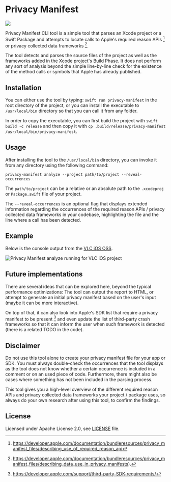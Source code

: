# Privacy Manifest

<p align="left">
<img src="https://img.shields.io/badge/macOS_v13%2B-_?style=flat&logo=apple&label=platform">
</p>

Privacy Manifest CLI tool is a simple tool that parses an Xcode project or a
Swift Package and attempts to locate calls to Apple's required reason APIs [^1]
or privacy collected data frameworks [^2].

The tool detects and parses the source files of the project as well as the
frameworks added in the Xcode project's Build Phase. It does not perform any
sort of analysis beyond the simple line-by-line check for the existence of the
method calls or symbols that Apple has already published.

## Installation

You can either use the tool by typing: `swift run privacy-manifest` in the root
directory of the project, or you can install the executable to `/usr/local/bin`
directory so that you can call it from any folder.

In order to copy the executable, you can first build the project with
`swift build -c release` and then copy it with
`cp .build/release/privacy-manifest /usr/local/bin/privacy-manifest`.

## Usage

After installing the tool to the `/usr/local/bin` directory, you can invoke it
from any directory using the following command:

```
privacy-manifest analyze --project path/to/project --reveal-occurrences
```

The `path/to/project` can be a relative or an absolute path to the `.xcodeproj`
or `Package.swift` file of your project.

The `--reveal-occurrences` is an optional flag that displays extended information
regarding the occurrences of the required reason APIs / privacy collected data
frameworks in your codebase, highlighting the file and the line where a call has
been detected.

## Example

Below is the console output from the [VLC iOS OSS](https://github.com/videolan/vlc-ios).

![Privacy Manifest analyze running for VLC iOS project](https://raw.githubusercontent.com/stelabouras/privacy-manifest/main/.github/privacymanifest-vlc.gif)

## Future implementations

There are several ideas that can be explored here, beyond the typical performance
optimizations: The tool can output the report to HTML, or attempt to generate
an initial privacy manifest based on the user's input (maybe it can be more
interactive).

On top of that, it can also look into Apple's SDK list that require a privacy
manifest to be present [^3] and even update the list of third-party crash
frameworks so that it can inform the user when such framework is detected
(there is a related TODO in the code).

## Disclaimer

Do not use this tool alone to create your privacy manifest file for your app or
SDK. You must always double-check the occurrences that the tool displays as the
tool does not know whether a certain occurrence is included in a comment or on
an used piece of code. Furthermore, there might also be cases where something
has not been included in the parsing process.

This tool gives you a high-level overview of the different required reason APIs
and privacy collected data frameworks your project / package uses, so always do
your own research after using this tool, to confirm the findings.

## License

Licensed under Apache License 2.0, see [LICENSE](LICENSE) file.

[^1]: https://developer.apple.com/documentation/bundleresources/privacy_manifest_files/describing_use_of_required_reason_api
[^2]: https://developer.apple.com/documentation/bundleresources/privacy_manifest_files/describing_data_use_in_privacy_manifests).
[^3]: https://developer.apple.com/support/third-party-SDK-requirements/
